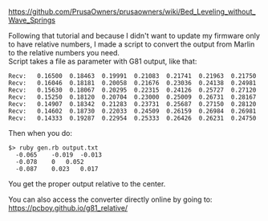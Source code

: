 
https://github.com/PrusaOwners/prusaowners/wiki/Bed_Leveling_without_Wave_Springs

Following that tutorial and because I didn't want to update my firmware only to have relative numbers, I made a script to convert the output from Marlin to the relative numbers you need.  
Script takes a file as parameter with G81 output, like that:

```
Recv:   0.16500  0.18463  0.19991  0.21083  0.21741  0.21963  0.21750
Recv:   0.16046  0.18181  0.20058  0.21676  0.23036  0.24138  0.24981
Recv:   0.15630  0.18067  0.20295  0.22315  0.24126  0.25727  0.27120
Recv:   0.15250  0.18120  0.20704  0.23000  0.25009  0.26731  0.28167
Recv:   0.14907  0.18342  0.21283  0.23731  0.25687  0.27150  0.28120
Recv:   0.14602  0.18730  0.22033  0.24509  0.26159  0.26984  0.26981
Recv:   0.14333  0.19287  0.22954  0.25333  0.26426  0.26231  0.24750
```

Then when you do:
```
$> ruby gen.rb output.txt
  -0.065	-0.019	-0.013
  -0.078	0	0.052
  -0.087	0.023	0.017

```

You get the proper output relative to the center.

You can also access the converter directly online by going to: https://pcboy.github.io/g81_relative/
